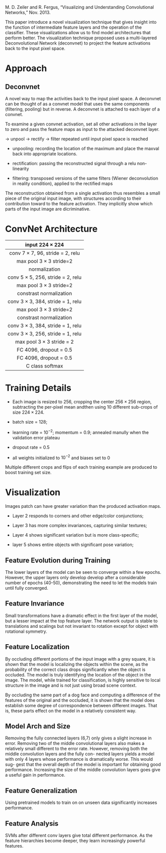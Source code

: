 M. D. Zeiler and R. Fergus, “Visualizing and Understanding Convolutional Networks,” Nov. 2013.

This paper introduce a novel visualization technique that gives insight into the function of intermediate feature layers and the operation of the classifier. These visualizations allow us to find model architectures that perform better. The visualization technique proposed uses a multi-layered Deconvolutional Network (deconvnet) to project the feature activations back to the input pixel space.

# Approach

## Deconvnet

A novel way to map the activities back to the input pixel space. A deconvnet can be thought of as a convnet model that uses the same components (filtering, pooling) but in reverse. A deconvnet is attached to each layer of a convnet.

To examine a given convnet activation, set all other activations in the layer to zero and pass the feature maps as input to the attacked deconvnet layer.

-> unpool -> rectify -> filter repeated until input pixel space is reached

- unpooling: recording the location of the maximum and place the maxval back into appropriate locations.

- rectification: passing the reconstructed signal through a relu non-linearity

- filtering: transposed versions of the same filters (Wiener deconvolution in reality condition), applied to the rectified maps

The reconstruction obtained from a single activation thus resembles a small piece of the original input image, with structures according to their contribution toward to the feature activation. They implicitly show which parts of the input image are dicriminative.

# ConvNet Architecture

| input $224 \times 224$                      |
| :-----:                                     |
| conv $7\times 7$, $96$, stride = $2$, relu  |
| max pool $3\times 3$ stride=2               |
| normalization                               |
| conv $5\times 5$, $256$, stride = $2$, relu |
| max pool $3\times 3$ stride=2               |
| constrast normalization                     |
| conv $3\times 3$, $384$, stride = $1$, relu |
| max pool $3\times 3$ stride=2               |
| constrast normalization                     |
| conv $3\times 3$, $384$, stride = $1$, relu |
| conv $3\times 3$, $256$, stride = $1$, relu |
| max pool $3\times 3$ stride = $2$           |
| FC 4096, dropout = 0.5                      |
| FC 4096, dropout = 0.5                        |
| C class softmax                             |

# Training Details

- Each image is resized to $256$, cropping the center $256 \times 256$ region, subtracting the per-pixel mean andthen using 10 different sub-crops of size $224 \times 224$.

- batch size = $128$;

- learning rate = $10^{-2}$; momentum = $0.9$; annealed manully when the validation error plateau

- dropout rate = $0.5$

- all weights initialized to $10^{-2}$ and biases set to $0$

Multiple different crops and flips of each training example are produced to boost training set size.

# Visualization

Images patch can have greater variation than the produced activation maps.

- Layer 2 responds to corners and other edge/color conjunctions; 

- Layer 3 has more complex invariances, capturing similar textures;

- Layer 4 shows significant variation but is more class-specific;

- layer 5 shows entire objects with significant pose variation;

## Feature Evolution during Training

The lower layers of the model can be seen to converge within a few epochs. However, the upper layers only develop develop after a considerable number of epochs (40-50), demonstrating the need to let the models train until fully converged.

## Feature Invariance

Small transformations have a dramatic effect in the first layer of the model, but a lesser impact at the top feature layer. The network output is stable to translations and scalings but not invariant to rotation except for object with rotational symmetry.

## Feature Localization

By occluding different portions of the input image with a grey square, it is shown that the model is localizing the objects within the scene, as the probability of the correct class drops significantly when the object is occluded. The model is truly identifying the location of the object in the image. The model, while trained for classification, is highly sensitive to local structure in the image and is not just using broad scene context.

By occluding the same part of a dog face and computing a difference of the features of the original and the occluded, it is shown that the model does establish some degree of correspondence between different images. That is, these parts effect on the model in a relatively consistent way.

## Model Arch and Size

Removing the fully connected layers (6,7) only gives a slight increase in error. Removing two of the middle convolutional layers also makes a relatively small different to the error rate. However, removing both the middle convolution layers and the fully con- nected layers yields a model with only 4 layers whose performance is dramatically worse. This would sug- gest that the overall depth of the model is important for obtaining good performance. Increasing the size of the middle convolution layers goes give a useful gain in performance.

## Feature Generalization

Using pretrained models to train on on unseen data significantly increases performance.

## Feature Analysis

SVMs after different conv layers give total different performance. As the feature hierarchies become deeper, they learn increasingly powerful features.
